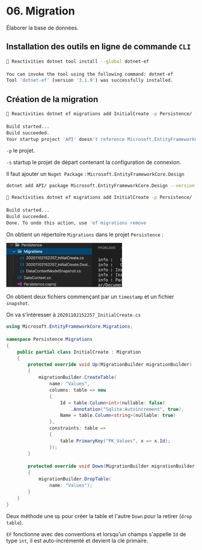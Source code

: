 # 06. Migration

Élaborer la base de données.

## Installation des outils en ligne de commande `CLI`

```bash
🦄 Reactivities dotnet tool install --global dotnet-ef

You can invoke the tool using the following command: dotnet-ef
Tool 'dotnet-ef' (version '3.1.9') was successfully installed.
```

## Création de la migration

```bash
🦄 Reactivities dotnet ef migrations add InitialCreate -p Persistence/ -s API/

Build started...
Build succeeded.
Your startup project 'API' doesn't reference Microsoft.EntityFrameworkCore.Design. This package is required for the Entity Framework Core Tools to work. Ensure your startup project is correct, install the package, and try again.
```

`-p` le projet.

`-s` startup le projet de départ contenant la configuration de connexion.

Il faut ajouter un `Nuget Package` : `Microsoft.EntityFrameworkCore.Design`

```bash
dotnet add API/ package Microsoft.EntityFrameworkCore.Design --version 3.1.9
```

```bash
🦄 Reactivities dotnet ef migrations add InitialCreate -p Persistence/ -s API/

Build started...
Build succeeded.
Done. To undo this action, use 'ef migrations remove
```

On obtient un répertoire `Migrations` dans le projet `Persistence` :

<img src="assets/Screenshot2020-11-02at16.24.04.png" alt="Screenshot 2020-11-02 at 16.24.04" style="zoom:33%;" />

On obtient deux fichiers commençant par un `timestamp` et un fichier `snapshot`.

On va s'intéresser à `20201102152257_InitialCreate.cs`

```csharp
using Microsoft.EntityFrameworkCore.Migrations;

namespace Persistence.Migrations
{
    public partial class InitialCreate : Migration
    {
        protected override void Up(MigrationBuilder migrationBuilder)
        {
            migrationBuilder.CreateTable(
                name: "Values",
                columns: table => new
                {
                    Id = table.Column<int>(nullable: false)
                        .Annotation("Sqlite:Autoincrement", true),
                    Name = table.Column<string>(nullable: true)
                },
                constraints: table =>
                {
                    table.PrimaryKey("PK_Values", x => x.Id);
                });
        }

        protected override void Down(MigrationBuilder migrationBuilder)
        {
            migrationBuilder.DropTable(
                name: "Values");
        }
    }
}
```

Deux méthode une `Up` pour créer la table et l'autre `Down` pour la retirer (`drop table`).

`EF` fonctionne avec des conventions et lorsqu'un champs s'appelle `Id` de type `int`, il est auto-incrémenté et devient la clé primaire.

